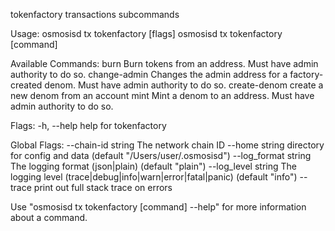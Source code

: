 tokenfactory transactions subcommands

Usage:
  osmosisd tx tokenfactory [flags]
  osmosisd tx tokenfactory [command]

Available Commands:
  burn         Burn tokens from an address. Must have admin authority to do so.
  change-admin Changes the admin address for a factory-created denom. Must have admin authority to do so.
  create-denom create a new denom from an account
  mint         Mint a denom to an address. Must have admin authority to do so.

Flags:
  -h, --help   help for tokenfactory

Global Flags:
      --chain-id string     The network chain ID
      --home string         directory for config and data (default "/Users/user/.osmosisd")
      --log_format string   The logging format (json|plain) (default "plain")
      --log_level string    The logging level (trace|debug|info|warn|error|fatal|panic) (default "info")
      --trace               print out full stack trace on errors

Use "osmosisd tx tokenfactory [command] --help" for more information about a command.
